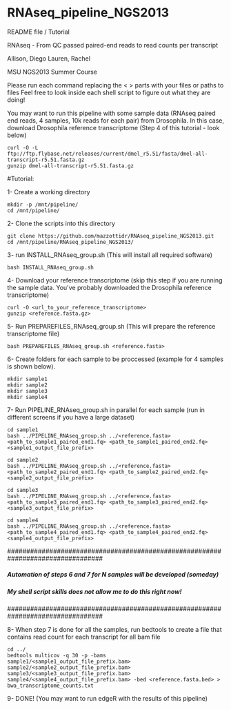 RNAseq_pipeline_NGS2013
=======================

README file / Tutorial

RNAseq - From QC passed paired-end reads to read counts per transcript

Allison, Diego Lauren, Rachel

MSU NGS2013 Summer Course

Please run each command replacing the <   > parts with your files or paths to files
Feel free to look inside each shell script to figure out what they are doing!

You may want to run this pipeline with some sample data (RNAseq paired end reads, 4 samples, 10k reads for each pair) from Drosophila.
In this case, download Drosophila reference transcriptome (Step 4 of this tutorial - look below)
	
	curl -O -L ftp://ftp.flybase.net/releases/current/dmel_r5.51/fasta/dmel-all-transcript-r5.51.fasta.gz
	gunzip dmel-all-transcript-r5.51.fasta.gz
	
#Tutorial:

1- Create a working directory

	mkdir -p /mnt/pipeline/
	cd /mnt/pipeline/

2- Clone the scripts into this directory

	git clone https://github.com/mazzottidr/RNAseq_pipeline_NGS2013.git
	cd /mnt/pipeline/RNAseq_pipeline_NGS2013/

3- run INSTALL_RNAseq_group.sh (This will install all required software)

	bash INSTALL_RNAseq_group.sh

4- Download your reference transcriptome (skip this step if you are running the sample data.
You've probably downloaded the Drosophila reference transcriptome)

	curl -O <url_to_your_reference_transcriptome>
	gunzip <reference.fasta.gz>

5- Run PREPAREFILES_RNAseq_group.sh (This will prepare the reference transcriptome file)

	bash PREPAREFILES_RNAseq_group.sh <reference.fasta>
	
6- Create folders for each sample to be proccessed (example for 4 samples is shown below).

	mkdir sample1
	mkdir sample2
	mkdir sample3
	mkdir sample4

7- Run PIPELINE_RNAseq_group.sh in parallel for each sample (run in different screens if you have a large dataset)

	cd sample1
	bash ../PIPELINE_RNAseq_group.sh ../<reference.fasta> <path_to_sample1_paired_end1.fq> <path_to_sample1_paired_end2.fq> <sample1_output_file_prefix>

	cd sample2
	bash ../PIPELINE_RNAseq_group.sh ../<reference.fasta> <path_to_sample2_paired_end1.fq> <path_to_sample2_paired_end2.fq> <sample2_output_file_prefix>

	cd sample3
	bash ../PIPELINE_RNAseq_group.sh ../<reference.fasta> <path_to_sample3_paired_end1.fq> <path_to_sample3_paired_end2.fq> <sample3_output_file_prefix>

	cd sample4
	bash ../PIPELINE_RNAseq_group.sh ../<reference.fasta> <path_to_sample4_paired_end1.fq> <path_to_sample4_paired_end2.fq> <sample4_output_file_prefix>


#################################################################################
##### Automation of steps 6 and 7 for N samples will be developed (someday) #####
#####     My shell script skills does not allow me to do this right now!    #####
#################################################################################

8- When step 7 is done for all the samples, run bedtools to create a file that contains read count for each transcript for all bam file

	cd ../
	bedtools multicov -q 30 -p -bams sample1/<sample1_output_file_prefix.bam> sample2/<sample2_output_file_prefix.bam> sample3/<sample3_output_file_prefix.bam> sample4/<sample4_output_file_prefix.bam> -bed <reference.fasta.bed> > bwa_transcriptome_counts.txt

9- DONE! (You may want to run edgeR with the results of this pipeline)
